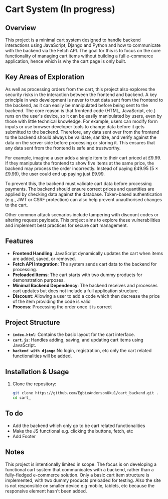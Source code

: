 # Cart System (In progress)

## Overview

This project is a minimal cart system designed to handle backend interactions using JavaScript, Django and Python and how to communicate with the backend via the Fetch API. The goal for this is to focus on the core functionality of managing cart items without building a full e-commerce application, hence which is why the cart page is only built.


## Key Areas of Exploration

As well as processing orders from the cart, this project also explores the security risks in the interaction between the frontend and backend. A key principle in web development is never to trust data sent from the frontend to the backend, as it can easily be manipulated before being sent to the backend.
The core reason is that frontend code (HTML, JavaScript, etc.) runs on the user's device, so it can be easily manipulated by users, even by those with little technical knowledge. For example, users can modify form inputs or use browser developer tools to change data before it gets submitted to the backend. Therefore, any data sent over from the frontend to the backend should always be validate, sanitize, and verify against the data on the server side before processing or storing it. This ensures that any data sent from the frontend is safe and trustworthy.

For example, imagine a user adds a single item to their cart priced at £9.99. If they manipulate the frontend to show five items at the same price, the backend may process the order incorrectly. Instead of paying £49.95 (5 × £9.99), the user could end up paying just £9.99.

To prevent this, the backend must validate cart data before processing payments. The backend should ensure correct prices and quantities are applied by checking data against the database. Token-based authentication (e.g., JWT or CSRF protection) can also help prevent unauthorised changes to the cart.

Other common attack scenarios include tampering with discount codes or altering request payloads. This project aims to explore these vulnerabilities and implement best practices for secure cart management.


## Features

- **Frontend Handling**: JavaScript dynamically updates the cart when items are added, saved, or removed.
- **Fetch API Integration**: The system sends cart data to the backend for processing.
- **Preloaded Items**: The cart starts with two dummy products for demonstration purposes.
- **Minimal Backend Dependency**: The backend receives and processes cart updates but does not include a full application structure.
- **Discount**: Allowing a user to add a code which then decrease the price of the item providing the code is valid
- **Process**: Processing the order once it is correct

## Project Structure

- **`index.html`**: Contains the basic layout for the cart interface.
- **`cart.js`**: Handles adding, saving, and updating cart items using JavaScript.
- **`backend with django`** No login, registration, etc only the cart related functionalities will be added.

## Installation & Usage

1. Clone the repository:
   ```sh
   git clone https://github.com/EgbieAndersonUku1/cart_backend.git .
   cd cart_
   ```


## To do
- Add the backend which only go to be cart related functionalities
- Make the JS functional e.g. clicking the buttons, fetch, etc
- Add Footer

## Notes

This project is intentionally limited in scope. The focus is on developing a functional cart system that communicates with a backend, rather than a fully-fledged e-commerce solution. Only a basic cart item structure is implemented, with two dummy products preloaded for testing. Also the site is not responsible on smaller device e.g mobile, tablets, etc because the responsive element hasn't been added.


